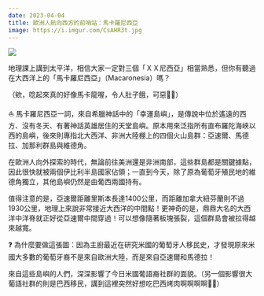 ```yaml
---
date: 2023-04-04
title: 歐洲人航向西方的前哨站：馬卡羅尼西亞
image: https://i.imgur.com/CsAHR3t.jpg
---
```

![](https://i.imgur.com/CsAHR3t.jpg)

地理課上講到太平洋，相信大家一定對三個「ＸＸ尼西亞」相當熟悉，但你有聽過在大西洋上的「馬卡羅尼西亞」（Macaronesia）嗎？

（欸，唸起來真的好像馬卡龍喔，令人肚子餓，可惡🤣🤣）

⛵ 馬卡羅尼西亞一詞，來自希臘神話中的「幸運島嶼」，是傳說中位於遙遠的西方、沒有冬天、有著神話英雄居住的天堂島嶼。原本用來泛指所有直布羅陀海峽以西的島嶼，後來則專指北大西洋、非洲大陸棚上的四個火山島群：亞速爾、馬德拉、加那利群島與維德角。

在歐洲人向外探索的時代，無論前往美洲還是非洲南部，這些群島都是關鍵據點，因此很快就被兩個伊比利半島國家佔領；一直到今天，除了原為葡萄牙殖民地的維德角獨立，其他島嶼仍然是由葡西兩國持有。

值得注意的是，亞速爾距離里斯本長達1400公里，而距離加拿大紐芬蘭則不過1930公里，地理上來說非常接近大西洋的中間點！更神奇的是，鼎鼎大名的大西洋中洋脊就正好從亞速爾中間穿過！可以想像隨著板塊張裂，這個群島會被拉得越來越寬。

❓ 為什麼要做這張圖：因為主廚最近在研究米國的葡萄牙人移民史，才發現原來米國大多數的葡萄牙裔不是來自歐洲大陸，而是來自亞速爾和馬德拉！

來自這些島嶼的人們，深深影響了今日米國葡語裔社群的面貌。（另一個影響很大葡語社群的則是巴西移民，講到這裡突然好想吃巴西烤肉啊啊啊啊🤣🤣）